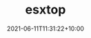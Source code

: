 ---
title: "esxtop"
date: 2021-06-11T11:31:22+10:00
disabletoc: true
draft: false
weight: 40
pre: '<i class="fas fa-chart-line"></i> '
aliases: ['/esxtop']
---